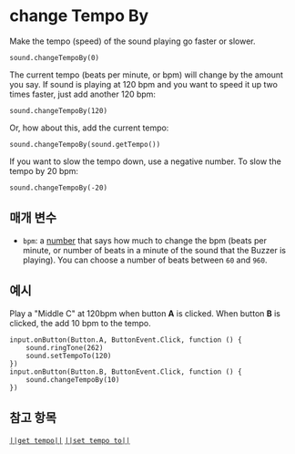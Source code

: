 # change Tempo By

Make the tempo (speed) of the sound playing go faster or slower.

```sig
sound.changeTempoBy(0)
```

The current tempo (beats per minute, or bpm) will change by the amount you say. If sound is playing at 120 bpm and you want to speed it up two times faster, just add another 120 bpm:

```block
sound.changeTempoBy(120)
```

Or, how about this, add the current tempo:

```block
sound.changeTempoBy(sound.getTempo())
```

If you want to slow the tempo down, use a negative number. To slow the tempo by 20 bpm:

```block
sound.changeTempoBy(-20)
```

## 매개 변수

* `bpm`: a [number](/types/number) that says how much to change the bpm (beats per minute, or number of beats in a minute of the sound that the Buzzer is playing). You can choose a number of beats between `60` and `960`.

## 예시

Play a "Middle C" at 120bpm when button **A** is clicked. When button **B** is clicked, the add 10 bpm to the tempo.

```blocks
input.onButton(Button.A, ButtonEvent.Click, function () {
    sound.ringTone(262)
    sound.setTempoTo(120)
})
input.onButton(Button.B, ButtonEvent.Click, function () {
    sound.changeTempoBy(10)
})
```

## 참고 항목

[`||get tempo||`](/reference/sound/get-tempo) [`||set tempo to||`](/reference/sound/set-tempo-to)